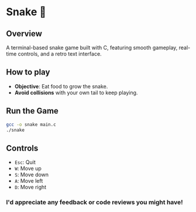 # Snake 🐍

## Overview
A terminal-based snake game built with C, featuring smooth gameplay, real-time controls, and a retro text interface.

## How to play
* **Objective**: Eat food to grow the snake.
* **Avoid collisions** with your own tail to keep playing.


## Run the Game
```bash
gcc -o snake main.c
./snake
```

## Controls
* `Esc`: Quit
* `W`: Move up
* `S`: Move down
* `A`: Move left
* `D`: Move right

### I'd appreciate any feedback or code reviews you might have!
